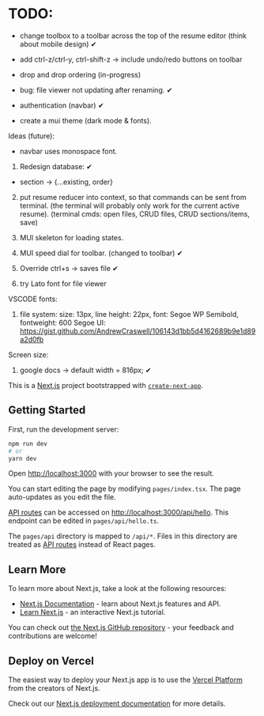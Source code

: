 # TODO:
- change toolbox to a toolbar across the top of the resume editor (think about mobile design) ✔
- add ctrl-z/ctrl-y, ctrl-shift-z -> include undo/redo buttons on toolbar
- drop and drop ordering (in-progress)

- bug: file viewer not updating after renaming. ✔

- authentication (navbar) ✔

- create a mui theme (dark mode & fonts).

Ideas (future):
- navbar uses monospace font.

1) Redesign database: ✔
- section -> {...existing, order}
2) put resume reducer into context, so that commands can be sent from terminal.
(the terminal will probably only work for the current active resume).
(terminal cmds: open files, CRUD files, CRUD sections/items, save)

1) MUI skeleton for loading states.
2) MUI speed dial for toolbar. (changed to toolbar) ✔
3) Override ctrl+s -> saves file ✔

4) try Lato font for file viewer

VSCODE fonts:
1) file system: size: 13px, line height: 22px, font: Segoe WP Semibold, fontweight: 600
Segoe UI: https://gist.github.com/AndrewCraswell/106143d1bb5d4162689b9e1d89a2d0fb

Screen size:
1) google docs -> default width = 816px; ✔













This is a [Next.js](https://nextjs.org/) project bootstrapped with [`create-next-app`](https://github.com/vercel/next.js/tree/canary/packages/create-next-app).

## Getting Started

First, run the development server:

```bash
npm run dev
# or
yarn dev
```

Open [http://localhost:3000](http://localhost:3000) with your browser to see the result.

You can start editing the page by modifying `pages/index.tsx`. The page auto-updates as you edit the file.

[API routes](https://nextjs.org/docs/api-routes/introduction) can be accessed on [http://localhost:3000/api/hello](http://localhost:3000/api/hello). This endpoint can be edited in `pages/api/hello.ts`.

The `pages/api` directory is mapped to `/api/*`. Files in this directory are treated as [API routes](https://nextjs.org/docs/api-routes/introduction) instead of React pages.

## Learn More

To learn more about Next.js, take a look at the following resources:

- [Next.js Documentation](https://nextjs.org/docs) - learn about Next.js features and API.
- [Learn Next.js](https://nextjs.org/learn) - an interactive Next.js tutorial.

You can check out [the Next.js GitHub repository](https://github.com/vercel/next.js/) - your feedback and contributions are welcome!

## Deploy on Vercel

The easiest way to deploy your Next.js app is to use the [Vercel Platform](https://vercel.com/new?utm_medium=default-template&filter=next.js&utm_source=create-next-app&utm_campaign=create-next-app-readme) from the creators of Next.js.

Check out our [Next.js deployment documentation](https://nextjs.org/docs/deployment) for more details.